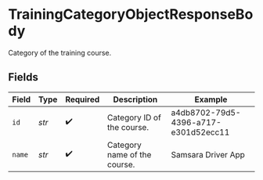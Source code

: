 # TrainingCategoryObjectResponseBody

Category of the training course.


## Fields

| Field                                | Type                                 | Required                             | Description                          | Example                              |
| ------------------------------------ | ------------------------------------ | ------------------------------------ | ------------------------------------ | ------------------------------------ |
| `id`                                 | *str*                                | :heavy_check_mark:                   | Category ID of the course.           | a4db8702-79d5-4396-a717-e301d52ecc11 |
| `name`                               | *str*                                | :heavy_check_mark:                   | Category name of the course.         | Samsara Driver App                   |